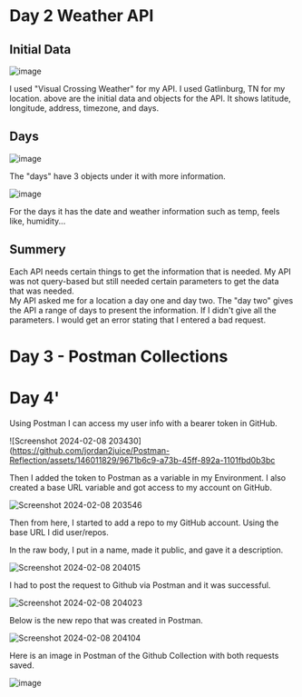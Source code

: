 # Day 2 Weather API
## Initial Data

![image](https://github.com/jordan2juice/Postman-Reflection/assets/146011829/53bc5540-e9b9-4687-bf7b-3cb59d562a23)

I used "Visual Crossing Weather" for my API.  I used Gatlinburg, TN for my location. above are the initial data and objects for the API.  It shows latitude, longitude, address, timezone, and days.

## Days

![image](https://github.com/jordan2juice/Postman-Reflection/assets/146011829/9818089e-4a7b-4507-a6e2-ea86abb36b7d)

The "days" have 3 objects under it with more information.

![image](https://github.com/jordan2juice/Postman-Reflection/assets/146011829/07a3617b-a70d-45a0-b3b6-a4bee5912b99)

For the days it has the date and weather information such as temp, feels like, humidity...

## Summery

Each API needs certain things to get the information that is needed. My API was not query-based but still needed certain parameters to get the data that was needed.  
My API asked me for a location a day one and day two.  The "day two" gives the API a range of days to present the information. If I didn't give all the parameters. I
would get an error stating that I entered a bad request.

# Day 3 - Postman Collections






# Day 4'
Using Postman I can access my user info with a bearer token in GitHub. 

![Screenshot 2024-02-08 203430](https://github.com/jordan2juice/Postman-Reflection/assets/146011829/9671b6c9-a73b-45ff-892a-1101fbd0b3bc

Then I added the token to Postman as a variable in my Environment. I also created a base URL variable and got access to my account on GitHub.

![Screenshot 2024-02-08 203546](https://github.com/jordan2juice/Postman-Reflection/assets/146011829/aae93b2c-4c28-45eb-a0b1-5f94b68c2e4e)

Then from here, I started to add a repo to my GitHub account. Using the base URL I did user/repos.  

In the raw body, I put in a name, made it public, and gave it a description.

![Screenshot 2024-02-08 204015](https://github.com/jordan2juice/Postman-Reflection/assets/146011829/de265986-f61d-4364-b694-050c9c70c6db)

I had to post the request to Github via Postman and it was successful.

![Screenshot 2024-02-08 204023](https://github.com/jordan2juice/Postman-Reflection/assets/146011829/24d3c7bb-3348-4115-86d6-bccb63f97e5e)

Below is the new repo that was created in Postman.

![Screenshot 2024-02-08 204104](https://github.com/jordan2juice/Postman-Reflection/assets/146011829/218976cb-4777-4509-aadc-95a01243bad4)

Here is an image in Postman of the Github Collection with both requests saved.

![image](https://github.com/jordan2juice/Postman-Reflection/assets/146011829/27e1f6e5-1ca2-48a2-a618-5452db63e6e8)
